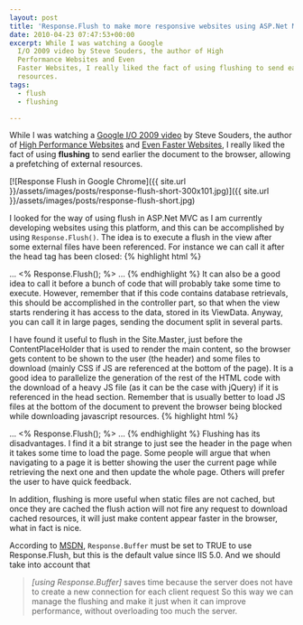 ```yaml
---
layout: post
title: 'Response.Flush to make more responsive websites using ASP.Net MVC'
date: 2010-04-23 07:47:53+00:00
excerpt: While I was watching a Google
  I/O 2009 video by Steve Souders, the author of High
  Performance Websites and Even
  Faster Websites, I really liked the fact of using flushing to send earlier the document to the browser, allowing a prefetching of external
  resources.
tags:
  - flush
  - flushing

---
```


While I was watching a [Google I/O 2009 video](http://www.youtube.com/watch?v=aJGC0JSlpPE) by Steve Souders, the author of [High Performance Websites](http://oreilly.com/catalog/9780596529307) and [Even Faster Websites](http://oreilly.com/catalog/9780596522315), I really liked the fact of using **flushing** to send earlier the document to the browser, allowing a prefetching of external resources.

[![Response Flush in Google Chrome]({{ site.url }}/assets/images/posts/response-flush-short-300x101.jpg)]({{ site.url }}/assets/images/posts/response-flush-short.jpg)

I looked for the way of using flush in ASP.Net MVC as I am currently developing websites using this platform, and this can be accomplished by using `Response.Flush()`. The idea is to execute a flush in the view after some external files have been referenced. For instance we can call it after the head tag has been closed:
{% highlight html %}
<html>
  <head>
    <link href="reset.css" rel="stylesheet" type="text/css" />
    <link href="my-styles.css" rel="stylesheet" type="text/css" />
    ...
    <asp:ContentPlaceHolder ID="head" runat="server"></asp:ContentPlaceHolder>
  </head>
  <% Response.Flush(); %>
  <body>
    ...
  </body>
</html>
{% endhighlight %}
It can also be a good idea to call it before a bunch of code that will probably take some time to execute. However, remember that if this code contains database retrievals, this should be accomplished in the controller part, so that when the view starts rendering it has access to the data, stored in its ViewData. Anyway, you can call it in large pages, sending the document split in several parts.

I have found it useful to flush in the Site.Master, just before the ContentPlaceHolder that is used to render the main content, so the browser gets content to be shown to the user (the header) and some files to download (mainly CSS if JS are referenced at the bottom of the page). It is a good idea to parallelize the generation of the rest of the HTML code with the download of a heavy JS file (as it can be the case with jQuery) if it is referenced in the head section. Remember that is usually better to load JS files at the bottom of the document to prevent the browser being blocked while downloading javascript resources.
{% highlight html %}
<html>
  <head>
    <link href="reset.css" rel="stylesheet" type="text/css" />
    <link href="my-styles.css" rel="stylesheet" type="text/css" />
    ...
    <script src="Scripts/jquery-1.4.2.min.js" type="text/javascript"></script>
    <asp:ContentPlaceHolder ID="head" runat="server"></asp:ContentPlaceHolder>
  </head>
  <% Response.Flush(); %>
  <body>
    ...
  </body>
</html>
{% endhighlight %}
Flushing has its disadvantages. I find it a bit strange to just see the header in the page when it takes some time to load the page. Some people will argue that when navigating to a page it is better showing the user the current page while retrieving the next one and then update the whole page. Others will prefer the user to have quick feedback.

In addition, flushing is more useful when static files are not cached, but once they are cached the flush action will not fire any request to download cached resources, it will just make content appear faster in the browser, what in fact is nice.

According to [MSDN](http://msdn.microsoft.com/en-us/library/ms526001.aspx), `Response.Buffer` must be set to TRUE to use Response.Flush, but this is the default value since IIS 5.0. And we should take into account that

>_[using Response.Buffer]_ saves time because the server does not have to create a new connection for each client request
So this way we can manage the flushing and make it just when it can improve performance, without overloading too much the server.
